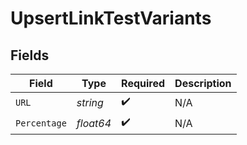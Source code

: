 # UpsertLinkTestVariants


## Fields

| Field              | Type               | Required           | Description        |
| ------------------ | ------------------ | ------------------ | ------------------ |
| `URL`              | *string*           | :heavy_check_mark: | N/A                |
| `Percentage`       | *float64*          | :heavy_check_mark: | N/A                |